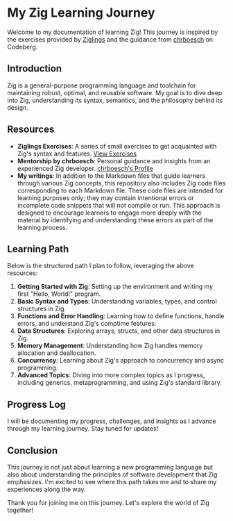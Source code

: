 # My Zig Learning Journey

Welcome to my documentation of learning Zig! This journey is inspired by the exercises provided by [Ziglings](https://codeberg.org/ziglings/exercises/src/tag/v0.13.0) and the guidance from [chrboesch](https://codeberg.org/chrboesch) on Codeberg.

## Introduction

Zig is a general-purpose programming language and toolchain for maintaining robust, optimal, and reusable software. My goal is to dive deep into Zig, understanding its syntax, semantics, and the philosophy behind its design.

## Resources

- **Ziglings Exercises**: A series of small exercises to get acquainted with Zig's syntax and features. [View Exercises](https://codeberg.org/ziglings/exercises/src/tag/v0.13.0)
- **Mentorship by chrboesch**: Personal guidance and insights from an experienced Zig developer. [chrboesch's Profile](https://codeberg.org/chrboesch)
- **My writings**: In addition to the Markdown files that guide learners through various Zig concepts, this repository also includes Zig code files corresponding to each Markdown file. These code files are intended for learning purposes only; they may contain intentional errors or incomplete code snippets that will not compile or run. This approach is designed to encourage learners to engage more deeply with the material by identifying and understanding these errors as part of the learning process.

## Learning Path

Below is the structured path I plan to follow, leveraging the above resources:

1. **Getting Started with Zig**: Setting up the environment and writing my first "Hello, World!" program.
2. **Basic Syntax and Types**: Understanding variables, types, and control structures in Zig.
3. **Functions and Error Handling**: Learning how to define functions, handle errors, and understand Zig's comptime features.
4. **Data Structures**: Exploring arrays, structs, and other data structures in Zig.
5. **Memory Management**: Understanding how Zig handles memory allocation and deallocation.
6. **Concurrency**: Learning about Zig's approach to concurrency and async programming.
7. **Advanced Topics**: Diving into more complex topics as I progress, including generics, metaprogramming, and using Zig's standard library.

## Progress Log

I will be documenting my progress, challenges, and insights as I advance through my learning journey. Stay tuned for updates!

## Conclusion

This journey is not just about learning a new programming language but also about understanding the principles of software development that Zig emphasizes. I'm excited to see where this path takes me and to share my experiences along the way.

Thank you for joining me on this journey. Let's explore the world of Zig together!
